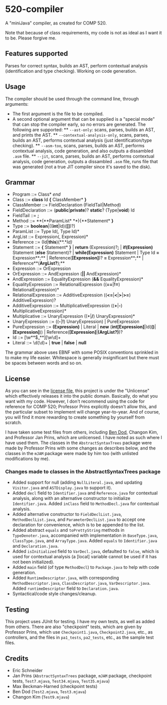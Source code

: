 # 520-compiler
A "miniJava" compiler, as created for COMP 520.

Note that because of class requirements, my code is not as ideal as I want it to be. Please forgive me.

## Features supported
Parses for correct syntax, builds an AST, perform contextual analysis (identification and type checking). Working on code generation.

## Usage
The compiler should be used through the command line, through arguments:
* The first argument is the file to be compiled.
* A second optional argument that can be supplied is a "special mode" that can stop the compiler early, so no errors are generated. The following are supported:
** `--ast-only`: scans, parses, builds an AST, and prints the AST.
** `--contextual-analysis-only`, scans, parses, builds an AST, performs contextual analysis (just identification/type checking).
** `--asm-too`, scans, parses, builds an AST, performs contextual analysis, code generation, and also outputs a dissambled `.asm` file.
** `--jit`, scans, parses, builds an AST, performs contextual analysis, code generation, outputs a dissambled `.asm` file, runs file that was generated (not a true JIT compiler since it's saved to the disk).

## Grammar
* Program ::= Class\* *end*
* Class ::= **class** Id **{** ClassMember\* **}**
* ClassMember ::= FieldDeclaration (FieldTail|Method)
* FieldDeclaration ::= (**public**|**private**)? **static**? (Type|**void**) Id
* FieldTail ::= **;**
* Method ::= **(**ParamList\* **){**Statement\* **}**
* Type ::= **boolean**|((**int**|Id)(**[]**)?)
* ParamList ::= Type Id(, Type Id)*
* ArgList ::= Expression(, Expression)*
* Reference ::= (Id|**this**)(**.**Id)*
* Statement ::= **{** Statement\* **}**
			| **return** (Expression)?**;**
			| **if(**Expression**)** Statement (**else** Statement)?
			| **while(**Expression**)** Statement
			| Type Id **=** Expression**;**
			| Reference(**[**Expression**]**)? **=** Expression**;**
			| Reference**(**ArgList?**);**
* Expression ::= OrExpression
* OrExpression ::= AndExpression (**||** AndExpression)*
* AndExpression ::= EqualityExpression (**&&** EqualityExpression)*
* EqualityExpression ::= RelationalExpression ((**==**|**!=**) RelationalExpression)*
* RelationalExpression ::= AdditiveExpression ((**<=**|**<**|**>**|**>=**) AdditiveExpression)?
* AdditiveExpression ::= MultiplicativeExpression ((**+**|**-**) MultiplicativeExpression)*
* Multiplicative ::= UnaryExpression ((\*|**/**) UnaryExpression)*
* UnaryExpression ::= ((**-**|**!**) UnaryExpression) | PureExpression
* PureExpression ::= **(**Expression**)**
			| Literal
			| **new** (**int[**Expression**]**|Id(**()**|**[**Expression**]**))
			| Reference(**[**Expression**]**|**(**ArgList?**)**)?
* Id ::= \[\w**$_**][\w\d]+
* Literal ::= \d(\d)+ | **true** | **false** | **null**

The grammar above uses EBNF with some POSIX conventions sprinkled in to make my life easier. Whitespace is generally insignificant but there must be spaces between words and so on.

## License
As you can see in the [license file](LICENSE), this project is under the "Unlicense" which effectively releases it into the public domain. Basically, do what you want with my code. However, I don't recommend using the code for reference for COMP 520; Professor Prins explicitly doesn't allow this, and the particular subset to implement will change year-to-year. And of course, you will find it more rewarding to create something by yourself from scratch.

I have taken some test files from others, including [Ben Dod](https://github.com/benjdod/someminijavatests), Changon Kim, and Professor Jan Prins, which are unlicensed. I have noted as such where I have used them. The classes in the `AbstractSyntaxTrees` package were made by Professor Prins with some changes as describes below, and the classes in the `mJAM` package were made by him too (with unlisted modifications by me).

### Changes made to classes in the AbstractSyntaxTrees package
* Added support for null (adding `NullLiteral.java`, and updating `Visitor.java` and `ASTDisplay.java` to support it).
* Added `decl` field to `Identifier.java` and `Reference.java` for contextual analysis, along with an alternative constructor to initialize `Identifier.java`. Added `inClass` field to `MethodDecl.java` for contextual analysis.
* Added alternative constructor to `FieldDeclList.java`, `MethodDeclList.java`, and `ParameterDeclList.java` to accept one declaration for convenience, which is to be appended to the list.
* Added abstract `equals` and `toPrettyString` methods in `TypeDenoter.java`, accompanied with implementation in `BaseType.java`, `ClassType.java`, and `ArrayType.java`. Added `equals` to `Identifier.java` and `Declaration.java`.
* Added `isInitialized` field to `VarDecl.java`, defaulted to `false`, which is used for contextual analysis (a [local] variable cannot be used if it has not been initialized).
* Added `main` field (of type `MethodDecl`) to `Package.java` to help with code generation.
* Added `RuntimeDescriptor.java`, with corresponding `MethodDescriptor.java`, `ClassDescriptor.java`, `VarDescriptor.java`. Added `runtimeDescriptor` field to `Declaration.java`.
* Syntactical/code style changes/cleanup.

## Testing
This project uses JUnit for testing. I have my own tests, as well as added from others. There are also "checkpoint" tests, which are given by Professor Prins, which use `Checkpoint1.java`, `Checkpoint2.java`, etc., as controllers, and the files in `pa1_tests`, `pa2_tests`, etc., as the sample test files.

## Credits
* Eric Schneider
* Jan Prins (`AbstractSyntaxTrees` package, `mJAM` package, checkpoint tests, `Test7.mjava`, `Test34.mjava`, `Test35.mjava`)
* Max Beckman-Harned (checkpoint tests)
* Ben Dod (`Test2.mjava`, `Test3.mjava`)
* Changon Kim (`Test9.mjava`)
  
